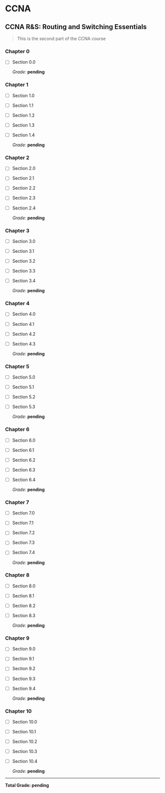 # CCNA
## CCNA R&S: Routing and Switching Essentials
> This is the second part of the CCNA course
### Chapter 0
- [ ] Section 0.0

    *Grade:* **pending**

### Chapter 1
- [ ] Section 1.0
- [ ] Section 1.1
- [ ] Section 1.2
- [ ] Section 1.3
- [ ] Section 1.4

    *Grade:* **pending**

### Chapter 2
- [ ] Section 2.0
- [ ] Section 2.1
- [ ] Section 2.2
- [ ] Section 2.3
- [ ] Section 2.4

    *Grade:* **pending**

### Chapter 3
- [ ] Section 3.0
- [ ] Section 3.1
- [ ] Section 3.2
- [ ] Section 3.3
- [ ] Section 3.4

    *Grade:* **pending**

### Chapter 4
- [ ] Section 4.0
- [ ] Section 4.1
- [ ] Section 4.2
- [ ] Section 4.3

    *Grade:* **pending**

### Chapter 5
- [ ] Section 5.0
- [ ] Section 5.1
- [ ] Section 5.2
- [ ] Section 5.3

    *Grade:* **pending**

### Chapter 6
- [ ] Section 6.0
- [ ] Section 6.1
- [ ] Section 6.2
- [ ] Section 6.3
- [ ] Section 6.4

    *Grade:* **pending**

### Chapter 7
- [ ] Section 7.0
- [ ] Section 7.1
- [ ] Section 7.2
- [ ] Section 7.3
- [ ] Section 7.4

    *Grade:* **pending**

### Chapter 8
- [ ] Section 8.0
- [ ] Section 8.1
- [ ] Section 8.2
- [ ] Section 8.3

    *Grade:* **pending**

### Chapter 9
- [ ] Section 9.0
- [ ] Section 9.1
- [ ] Section 9.2
- [ ] Section 9.3
- [ ] Section 9.4

    *Grade:* **pending**

### Chapter 10
- [ ] Section 10.0
- [ ] Section 10.1
- [ ] Section 10.2
- [ ] Section 10.3
- [ ] Section 10.4

    *Grade:* **pending**
    
----
**Total Grade: pending**
